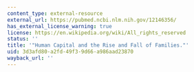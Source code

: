 ```yaml
---
content_type: external-resource
external_url: https://pubmed.ncbi.nlm.nih.gov/12146356/
has_external_license_warning: true
license: https://en.wikipedia.org/wiki/All_rights_reserved
status: ''
title: '"Human Capital and the Rise and Fall of Families."'
uid: 3d3afd80-a2fd-49f3-9d66-a986aad23870
wayback_url: ''
---
```

